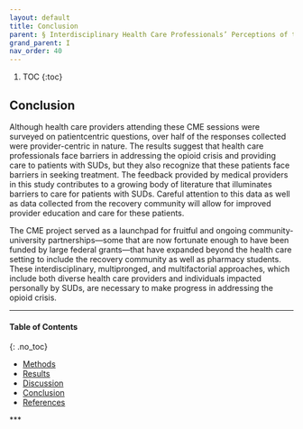 ```yaml
---
layout: default
title: Conclusion
parent: § Interdisciplinary Health Care Professionals’ Perceptions of the Causes and Consequences of the Opioid Crisis - Developing Rural Community Partnerships to Increase Access to Naloxone 
grand_parent: I
nav_order: 40 
---
```

<style>
.dont-break-out {
  /* These are technically the same, but use both */
  overflow-wrap: break-word;
  word-wrap: break-word;

     -ms-word-break: break-all;
  /* This is the dangerous one in WebKit, as it breaks things wherever */
  word-break: break-all;
  /* Instead use this non-standard one: */
  word-break: break-word;
}

.youtube-container {
    position: relative;
    width: 100%;
    height: 0;
    padding-bottom: 56.25%;
}
.youtube-video {
    position: absolute;
    top: 0;
    left: 0;
    width: 100%;
    height: 100%;
}

</style>

<div class="dont-break-out" markdown="1">

1. TOC
{:toc}

## Conclusion
Although health care providers attending these CME sessions were surveyed on patientcentric questions, over half of the responses collected were provider-centric in nature. The results suggest that health care professionals face barriers in addressing the opioid crisis and providing care to patients with SUDs, but they also recognize that these patients face barriers in seeking treatment. The feedback provided by medical providers in this study contributes to a growing body of literature that illuminates barriers to care for patients with SUDs. Careful attention to this data as well as data collected from the recovery community will allow for improved provider education and care for these patients.

The CME project served as a launchpad for fruitful and ongoing community-university partnerships—some that are now fortunate enough to have been funded by large federal grants—that have expanded beyond the health care setting to include the recovery community as well as pharmacy students. These interdisciplinary, multipronged, and multifactorial approaches, which include both diverse health care providers and individuals impacted personally by SUDs, are necessary to make progress in addressing the opioid crisis.

***

#### Table of Contents
{: .no_toc}

<ul><li> <a href="/docs/I/Interdisciplinary-Health-Care-Professionals’-Perceptions-of-the-Causes-and-Consequences-of-the-Opioid-Crisis-Developing-Rural-Community-Partnerships-to-Increase-Access-to-Naloxone-1/">
Methods</a></li><li> <a href="/docs/I/Interdisciplinary-Health-Care-Professionals’-Perceptions-of-the-Causes-and-Consequences-of-the-Opioid-Crisis-Developing-Rural-Community-Partnerships-to-Increase-Access-to-Naloxone-2/">
Results</a></li><li> <a href="/docs/I/Interdisciplinary-Health-Care-Professionals’-Perceptions-of-the-Causes-and-Consequences-of-the-Opioid-Crisis-Developing-Rural-Community-Partnerships-to-Increase-Access-to-Naloxone-3/">
Discussion</a></li><li> <a href="/docs/I/Interdisciplinary-Health-Care-Professionals’-Perceptions-of-the-Causes-and-Consequences-of-the-Opioid-Crisis-Developing-Rural-Community-Partnerships-to-Increase-Access-to-Naloxone-4/">
Conclusion</a></li><li> <a href="/docs/I/Interdisciplinary-Health-Care-Professionals’-Perceptions-of-the-Causes-and-Consequences-of-the-Opioid-Crisis-Developing-Rural-Community-Partnerships-to-Increase-Access-to-Naloxone-5/">
References</a></li></ul>
***

</div>
